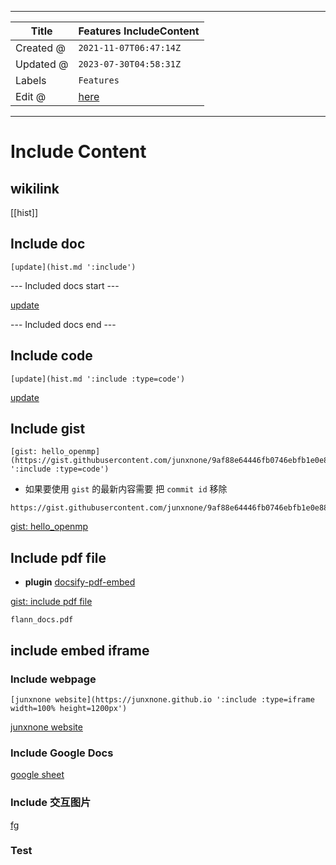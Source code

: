 -----

| Title     | Features IncludeContent                             |
| --------- | --------------------------------------------------- |
| Created @ | `2021-11-07T06:47:14Z`                              |
| Updated @ | `2023-07-30T04:58:31Z`                              |
| Labels    | `Features`                                          |
| Edit @    | [here](https://github.com/junxnone/twiki/issues/13) |

-----

# Include Content

## wikilink

\[\[hist\]\]

## Include doc

    [update](hist.md ':include')

\--- Included docs start ---

[update](hist.md ":include")

\--- Included docs end ---

## Include code

    [update](hist.md ':include :type=code')

[update](hist.md ":include :type=code")

## Include gist

    [gist: hello_openmp](https://gist.githubusercontent.com/junxnone/9af88e64446fb0746ebfb1e0e8879f33/raw/2d04dcd1fd3ac51988d3e756bb1be477efe02216/openmp_helloworld.cpp ':include :type=code')

  - 如果要使用 `gist` 的最新内容需要 把 `commit id` 移除

<!-- end list -->

    https://gist.githubusercontent.com/junxnone/9af88e64446fb0746ebfb1e0e8879f33/raw/openmp_helloworld.cpp

[gist:
hello\_openmp](https://gist.githubusercontent.com/junxnone/9af88e64446fb0746ebfb1e0e8879f33/raw/openmp_helloworld.cpp ":include :type=code")

## Include pdf file

  - **plugin**
    [docsify-pdf-embed](https://github.com/lazypanda10117/docsify-pdf-embed)

[gist: include pdf
file](https://gist.githubusercontent.com/junxnone/2efa4f014527293cd2950b8aff96f488/raw/docsify_include_pdf_file ":include :type=code")

``` pdf
flann_docs.pdf
```

## include embed iframe

### Include webpage

    [junxnone website](https://junxnone.github.io ':include :type=iframe width=100% height=1200px')

[junxnone
website](https://junxnone.github.io ":include :type=iframe width=50% height=1200px")

### Include Google Docs

[google
sheet](https://docs.google.com/spreadsheets/d/e/2PACX-1vTYDn4ZEG4oc2kFYlUpdY2N8yNwptVKC7MwwE9IEs2hfZFsOPsI7yeEDoVuabtUuN-HedNe6mP_eXj-/pubhtml?gid=232973174&single=true&widget=true&headers=false ":include :type=iframe width=100% height=800px")

### Include 交互图片

[fg](https://github.com/junxnone/twiki/assets/2216970/a71cc2f9-924c-4b34-89a0-89c6909ff362 ":include :type=iframe width=100% height=600px")

### Test

<script src="https://emgithub.com/embed-v2.js?target=https%3A%2F%2Fgithub.com%2Flabmlai%2Fannotated_deep_learning_paper_implementations%2Fblob%2F753fbd3446ed85b7f0a30c415eafbc28bccaf0e0%2Flabml_nn%2Ftransformers%2Flabel_smoothing_loss.py%23L1-L14&style=github&type=code&showBorder=on&showLineNumbers=on&showFileMeta=on&showFullPath=on&showCopy=on"></script>
